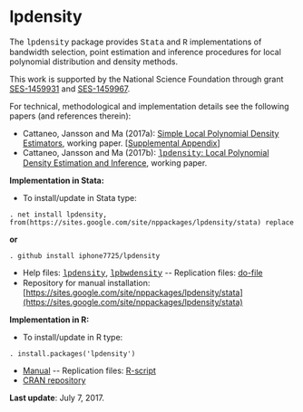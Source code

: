 # lpdensity

The <font face="courier new, monospace">lpdensity</font> package provides <font face="courier new, monospace">Stata</font> and <font face="courier new, monospace">R</font> implementations of bandwidth selection, point estimation and inference procedures for local polynomial distribution and density methods.

This work is supported by the National Science Foundation through grant [SES-1459931](http://www.nsf.gov/awardsearch/showAward?AWD_ID=1459931) and [SES-1459967](http://www.nsf.gov/awardsearch/showAward?AWD_ID=1459967).

For technical, methodological and implementation details see the following papers (and references therein):

*   Cattaneo, Jansson and Ma (2017a): [Simple Local Polynomial Density Estimators](https://sites.google.com/site/nppackages/lpdensity/Cattaneo-Jansson-Ma_2017_LocPolDensity.pdf?attredirects=0), working paper. [[Supplemental Appendix](https://sites.google.com/site/nppackages/lpdensity/Cattaneo-Jansson-Ma_2017_LocPolDensity--Supplement.pdf?attredirects=0&amp;attredirects=0--Supplement.pdf)]
*   Cattaneo, Jansson and Ma (2017b): [<font face="courier new, monospace">lpdensity</font>: Local Polynomial Density Estimation and Inference](https://sites.google.com/site/nppackages/lpdensity/Cattaneo-Jansson-Ma_2017_lpdensity.pdf?attredirects=0), working paper.

**Implementation in Stata:**

*   To install/update in Stata type:  
```
. net install lpdensity, from(https://sites.google.com/site/nppackages/lpdensity/stata) replace
```
  **or**  
```
. github install iphone7725/lpdensity
```

*   Help files: [<font face="courier new, monospace">lpdensity</font>](https://sites.google.com/site/nppackages/lpdensity/stata/lpdensity.pdf?attredirects=0), [<font face="courier new, monospace">lpbwdensity</font>](https://sites.google.com/site/nppackages/lpdensity/stata/lpbwdensity.pdf?attredirects=0) -- Replication files: [do-file](https://sites.google.com/site/nppackages/lpdensity/stata/lpdensity_illustration.do?attredirects=0)
*   Repository for manual installation: [https://sites.google.com/site/nppackages/lpdensity/stata](https://sites.google.com/site/nppackages/lpdensity/stata)

**Implementation in R:**

*   To install/update in R type:  
```
. install.packages('lpdensity')
```

*   [Manual](https://cran.r-project.org/web/packages/lpdensity/lpdensity.pdf) -- Replication files: [R-script](https://sites.google.com/site/nppackages/lpdensity/r/lpdensity_illustration.R?attredirects=0)
*   [CRAN repository](https://cran.r-project.org/package=lpdensity)

**Last update**: July 7, 2017.

